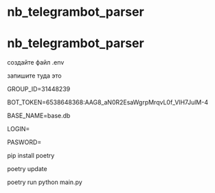 # nb_telegrambot_parser
# nb_telegrambot_parser

создайте файл .env

запишите туда это

GROUP_ID=31448239

BOT_TOKEN=6538648368:AAG8_aN0R2EsaWgrpMrqvL0f_VlH7JulM-4

BASE_NAME=base.db

LOGIN=

PASWORD=

pip install poetry

poetry update

poetry run python main.py
